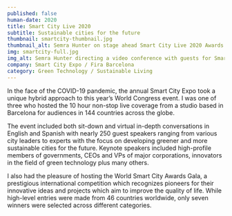 ```yaml
---
published: false
human-date: 2020
title: Smart City Live 2020
subtitle: Sustainable cities for the future
thumbnail: smartcity-thumbnail.jpg
thumbnail_alt: Semra Hunter on stage ahead Smart City Live 2020 Awards Gala
img: smartcity-full.jpg
img_alt: Semra Hunter directing a video conference with guests for Smart City Live 2020
company: Smart City Expo / Fira Barcelona
category: Green Technology / Sustainable Living
---
```

In the face of the COVID-19 pandemic, the annual Smart City Expo took a unique hybrid approach to this year’s World Congress event. I was one of three who hosted the 10 hour non-stop live coverage from a studio based in Barcelona for audiences in 144 countries across the globe.

The event included both sit-down and virtual in-depth conversations in English and Spanish with nearly 250 guest speakers ranging from various city leaders to experts with the focus on developing greener and more sustainable cities for the future. Keynote speakers included high-profile members of governments, CEOs and VPs of major corporations, innovators in the field of green technology plus many others.

I also had the pleasure of hosting the World Smart City Awards Gala, a prestigious international competition which recognizes pioneers for their innovative ideas and projects which aim to improve the quality of life. While high-level entries were made from 46 countries worldwide, only seven winners were selected across different categories.